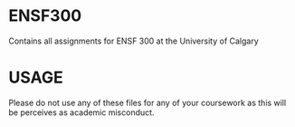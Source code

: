 # ENSF300
Contains all assignments for ENSF 300 at the University of Calgary

# USAGE 
Please do not use any of these files for any of your coursework as this will be perceives as academic misconduct.
